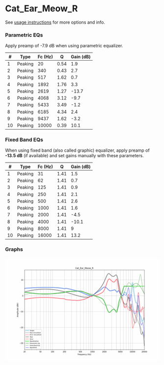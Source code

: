 # Cat_Ear_Meow_R
See [usage instructions](https://github.com/jaakkopasanen/AutoEq#usage) for more options and info.

### Parametric EQs
Apply preamp of -7.9 dB when using parametric equalizer.

|   # | Type    |   Fc (Hz) |    Q |   Gain (dB) |
|-----|---------|-----------|------|-------------|
|   1 | Peaking |        20 | 0.54 |         1.9 |
|   2 | Peaking |       340 | 0.43 |         2.7 |
|   3 | Peaking |       517 | 1.62 |         0.7 |
|   4 | Peaking |      1892 | 1.76 |         3.3 |
|   5 | Peaking |      2619 | 1.27 |       -13.7 |
|   6 | Peaking |      4068 | 3.12 |        -9.7 |
|   7 | Peaking |      5433 | 3.49 |        -1.2 |
|   8 | Peaking |      6185 | 4.34 |         2.4 |
|   9 | Peaking |      9437 | 1.62 |        -3.2 |
|  10 | Peaking |     10000 | 0.39 |        10.1 |

### Fixed Band EQs
When using fixed band (also called graphic) equalizer, apply preamp of **-13.5 dB** (if available) and set gains manually with these parameters.

|   # | Type    |   Fc (Hz) |    Q |   Gain (dB) |
|-----|---------|-----------|------|-------------|
|   1 | Peaking |        31 | 1.41 |         1.5 |
|   2 | Peaking |        62 | 1.41 |         0.7 |
|   3 | Peaking |       125 | 1.41 |         0.9 |
|   4 | Peaking |       250 | 1.41 |         2.1 |
|   5 | Peaking |       500 | 1.41 |         2.6 |
|   6 | Peaking |      1000 | 1.41 |         1.6 |
|   7 | Peaking |      2000 | 1.41 |        -4.5 |
|   8 | Peaking |      4000 | 1.41 |       -10.1 |
|   9 | Peaking |      8000 | 1.41 |         9   |
|  10 | Peaking |     16000 | 1.41 |        13.2 |

### Graphs
![](./Cat_Ear_Meow_R.png)
